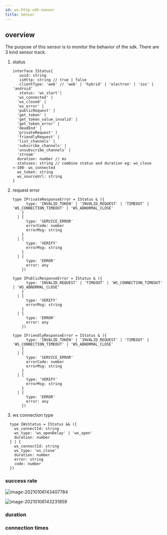 ```yaml
---
id: ws-http-sdk-sensor
title: Sensor
---
```


## overview

The purpose of this sensor is to monitor the behavior of the sdk. There are 3 kind sensor track.

1. status

   ```tsx
   interface IStatus{
      uuid: string
      isHttp: string // true | false
      clientType: 'web' // 'web' | 'hybrid' | 'electron' | 'ios' | 'android'
      status: 'ws_start'|
     'ws_connected' |
     'ws_closed' |
     'ws_error' |
     'publicRequest' |
     'get_token' | 
     'get_token_value_invalid' |
     'get_token_error' |
     'deadEnd' |
     'privateRequest' |
     'friendlyRequest' |
     'list_channels' |
     'subscribe_channels' |
     'unsubscribe_channels' |
     'stream'
     duration: number // ms 
     statuses: string // combine status and duration eg: ws_close <-100- ws_connected
     ws_token: string
     ws_sourceUrl: string
   }
   ```

2. request error

   ```tsx
   type IPrivateResponseError = IStatus & ({
         type: 'INVALID_TOKEN' | 'INVALID_REQUEST' | 'TIMEOUT' | 'WS_CONNECTION_TIMEOUT' | 'WS_ABNORMAL_CLOSE'
       }
     | {
         type: 'SERVICE_ERROR'
         errorCode: number
         errorMsg: string
       }
     | {
         type: 'VERIFY'
         errorMsg: string
       }
     | {
         type: 'ERROR'
         error: any
       })
   
   type IPublicResponseError = IStatus & ({
         type: 'INVALID_REQUEST' | 'TIMEOUT' | 'WS_CONNECTION_TIMEOUT' | 'WS_ABNORMAL_CLOSE'
       }
     | {
         type: 'VERIFY'
         errorMsg: string
       }
     | {
         type: 'ERROR'
         error: any
       })
   
   type IFriendlyResponseError = IStatus & ({
         type: 'INVALID_TOKEN' | 'INVALID_REQUEST' | 'TIMEOUT' | 'WS_CONNECTION_TIMEOUT' | 'WS_ABNORMAL_CLOSE'
       }
     | {
         type: 'SERVICE_ERROR'
         errorCode: number
         errorMsg: string
       }
     | {
         type: 'VERIFY'
         errorMsg: string
       }
     | {
         type: 'ERROR'
         error: any
       })
   ```

3. ws connection type
  
  ```tsx
    type IWsStatus = IStatus && ({
      ws_connectId: string
      ws_type: 'ws_openDelay' | 'ws_open'
      duration: number
    } | {
      ws_connectId: string
      ws_type: 'ws_close'
      duration: number
      error: string
      code: number
    })
  
  ```

### success rate

![image-20210106143407784](https://static.devfdg.net/static/mono-static/docs-ui/img/ws-http-sdk/sensor/successRate/http.png)

![image-20210106143231859](https://static.devfdg.net/static/mono-static/docs-ui/img/ws-http-sdk/sensor/successRate/websocket.png)

### duration

### connection times
